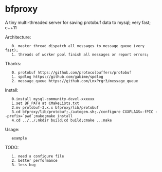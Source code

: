 # bfproxy

A tiny multi-threaded server for saving protobuf data to mysql; very fast; c++11

Architecture:

       0. master thread dispatch all messages to message queue (very fast);
       1. threads of worker pool finish all messages or report errors;


Thanks:

       0. protobuf https://github.com/protocolbuffers/protobuf
       1. spdlog https://github.com/gabime/spdlog
       2. message_queue https://github.com/LnxPrgr3/message_queue

Install:

       0.install mysql-community-devel-xxxxxx
       1.set BF_PATH at CMakeLists.txt
       2.mv protobuf-3.x.x bfproxy/lib/protobuf   
       3.cd bfproxy/lib/protobuf;./autogen.sh;./configure CXXFLAGS=-fPIC --prefix=`pwd`;make;make install
       4.cd ../../;mkdir build;cd build;cmake ..;make

Usage:

       example 
TODO: 

       1. need a configure file
       2. better performance
       3. less bug




